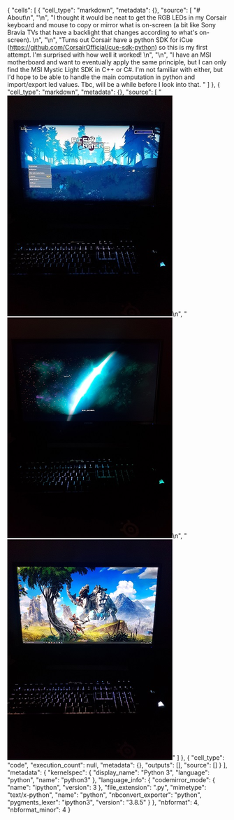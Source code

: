 {
 "cells": [
  {
   "cell_type": "markdown",
   "metadata": {},
   "source": [
    "# About\n",
    "\n",
    "I thought it would be neat to get the RGB LEDs in my Corsair keyboard and mouse to copy or mirror what is on-screen (a bit like Sony Bravia TVs that have a backlight that changes according to what's on-screen). \n",
    "\n",
    "Turns out Corsair have a python SDK for iCue (https://github.com/CorsairOfficial/cue-sdk-python) so this is my first attempt. I'm surprised with how well it worked! \n",
    "\n",
    "I have an MSI motherboard and want to eventually apply the same principle, but I can only find the MSI Mystic Light SDK in C++ or C#. I'm not familiar with either, but I'd hope to be able to handle the main computation in python and import/export led values. Tbc, will be a while before I look into that. "
   ]
  },
  {
   "cell_type": "markdown",
   "metadata": {},
   "source": [
    "![text](./examples/ror2.jpg)\n",
    "![text](./examples/ror2-intro.jpg)\n",
    "![text](./examples/desktop.jpg)"
   ]
  },
  {
   "cell_type": "code",
   "execution_count": null,
   "metadata": {},
   "outputs": [],
   "source": []
  }
 ],
 "metadata": {
  "kernelspec": {
   "display_name": "Python 3",
   "language": "python",
   "name": "python3"
  },
  "language_info": {
   "codemirror_mode": {
    "name": "ipython",
    "version": 3
   },
   "file_extension": ".py",
   "mimetype": "text/x-python",
   "name": "python",
   "nbconvert_exporter": "python",
   "pygments_lexer": "ipython3",
   "version": "3.8.5"
  }
 },
 "nbformat": 4,
 "nbformat_minor": 4
}
